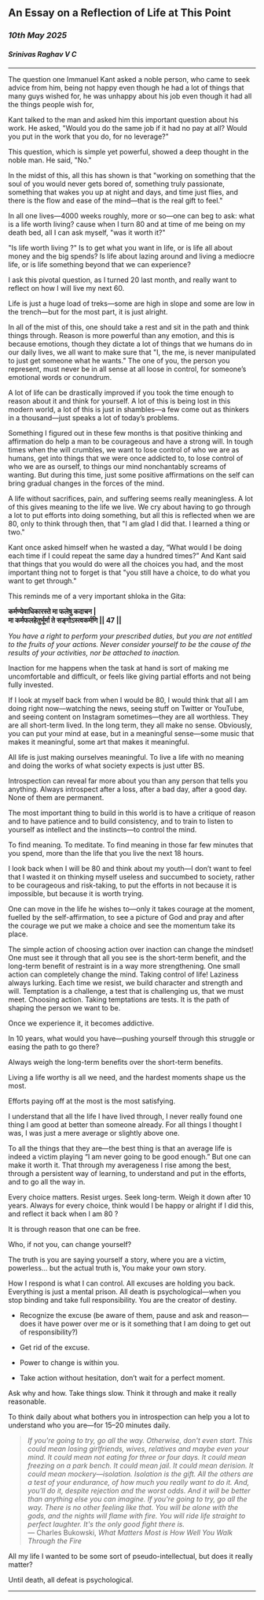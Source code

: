 ## An Essay on a Reflection of Life at This Point


### *10th May 2025*
#### *Srinivas Raghav V C*

---- 

The question one Immanuel Kant asked a noble person, who came to seek advice from him, being not happy even though he had a lot of things that many guys wished for, he was unhappy about his job even though it had all the things people wish for,

Kant talked to the man and asked him this important question about his work. He asked, "Would you do the same job if it had no pay at all? Would you put in the work that you do, for no leverage?"

This question, which is simple yet powerful, showed a deep thought in the noble man. He said, "No."

In the midst of this, all this has shown is that "working on something that the soul of you would never gets bored of, something truly passionate, something that wakes you up at night and days, and time just flies, and there is the flow and ease of the mind—that is the real gift to feel."

In all one lives—4000 weeks roughly, more or so—one can beg to ask: what is a life worth living? cause when I turn 80 and at time of me being on my death bed, all I can ask myself, "was it worth it?"

"Is life worth living ?"
Is to get what you want in life, or is life all about money and the big spends? Is life about lazing around and living a mediocre life, or is life something beyond that we can experience?

I ask this pivotal question, as I turned 20 last month, and really want to reflect on how I will live my next 60.

Life is just a huge load of treks—some are high in slope and some are low in the trench—but for the most part, it is just alright.

In all of the mist of this, one should take a rest and sit in the path and think things through. Reason is more powerful than any emotion, and this is because emotions, though they dictate a lot of things that we humans do in our daily lives, we all want to make sure that "I, the me, is never manipulated to just get someone what he wants." The one of you, the person you represent, must never be in all sense at all loose in control, for someone’s emotional words or conundrum.

A lot of life can be drastically improved if you took the time enough to reason about it and think for yourself. A lot of this is being lost in this modern world, a lot of this is just in shambles—a few come out as thinkers in a thousand—just speaks a lot of today’s problems.

Something I figured out in these few months is that positive thinking and affirmation do help a man to be courageous and have a strong will. In tough times when the will crumbles, we want to lose control of who we are as humans, get into things that we were once addicted to, to lose control of who we are as ourself, to things our mind nonchantably screams of wanting. But during this time, just some positive affirmations on the self can bring gradual changes in the forces of the mind.

A life without sacrifices, pain, and suffering seems really meaningless. A lot of this gives meaning to the life we live. We cry about having to go through a lot to put efforts into doing something, but all this is reflected when we are 80, only to think through then, that "I am glad I did that. I learned a thing or two."

Kant once asked himself when he wasted a day, “What would I be doing each time if I could repeat the same day a hundred times?” And Kant said that things that you would do were all the choices you had, and the most important thing not to forget is that "you still have a choice, to do what you want to get through."

This reminds me of a very important shloka in the Gita:

**कर्मण्येवाधिकारस्ते मा फलेषु कदाचन |  
मा कर्मफलहेतुर्भूर्मा ते सङ्गोऽस्त्वकर्मणि || 47 ||**

_You have a right to perform your prescribed duties, but you are not entitled to the fruits of your actions. Never consider yourself to be the cause of the results of your activities, nor be attached to inaction._

Inaction for me happens when the task at hand is sort of making me uncomfortable and difficult, or feels like giving partial efforts and not being fully invested.

If I look at myself back from when I would be 80, I would think that all I am doing right now—watching the news, seeing stuff on Twitter or YouTube, and seeing content on Instagram sometimes—they are all worthless. They are all short-term lived. In the long term, they all make no sense. Obviously, you can put your mind at ease, but in a meaningful sense—some music that makes it meaningful, some art that makes it meaningful.

All life is just making ourselves meaningful. To live a life with no meaning and doing the works of what society expects is just utter BS.

Introspection can reveal far more about you than any person that tells you anything. Always introspect after a loss, after a bad day, after a good day. None of them are permanent.

The most important thing to build in this world is to have a critique of reason and to have patience and to build consistency, and to train to listen to yourself as intellect and the instincts—to control the mind.

To find meaning. To meditate. To find meaning in those far few minutes that you spend, more than the life that you live the next 18 hours.

I look back when I will be 80 and think about my youth—I don’t want to feel that I wasted it on thinking myself useless and succumbed to society, rather to be courageous and risk-taking, to put the efforts in not because it is impossible, but because it is worth trying.

One can move in the life he wishes to—only it takes courage at the moment, fuelled by the self-affirmation, to see a picture of God and pray and  after the courage we put we make a choice and see the momentum take its place.

The simple action of choosing action over inaction can change the mindset! One must see it through that all you see is the short-term benefit, and the long-term benefit of restraint is in a way more strengthening. One small action can completely change the mind. Taking control of life! Laziness always lurking. Each time we resist, we build character and strength and will. Temptation is a challenge, a test that is challenging us, that we must meet. Choosing action. Taking temptations are tests. It is the path of shaping the person we want to be.

Once we experience it, it becomes addictive.

In 10 years, what would you have—pushing yourself through this struggle or easing the path to go there?

Always weigh the long-term benefits over the short-term benefits.

Living a life worthy is all we need, and the hardest moments shape us the most.

Efforts paying off at the most is the most satisfying.

I understand that all the life I have lived through, I never really found one thing I am good at better than someone already. For all things I thought I was, I was just a mere average or slightly above one.

To all the things that they are—the best thing is that an average life is indeed a victim playing “I am never going to be good enough.” But one can make it worth it. That through my averageness I rise among the best, through a persistent way of learning, to understand and put in the efforts, and to go all the way in.

Every choice matters. Resist urges. Seek long-term. Weigh it down after 10 years.
Always for every choice, think would I be happy or alright if I did this, and reflect it back when I am 80 ?

It is through reason that one can be free.

Who, if not you, can change yourself?

The truth is you are saying yourself a story, where you are a victim, powerless...  but the actual truth is, You make your own story.

How I respond is what I can control. All excuses are holding you back. Everything is just a mental prison. All death is psychological—when you stop binding and take full responsibility. You are the creator of destiny.

- Recognize the excuse (be aware of them, pause and ask and reason—does it have power over me or is it something that I am doing to get out of responsibility?)
    
- Get rid of the excuse.
    
- Power to change is within you.
    
- Take action without hesitation, don’t wait for a perfect moment.
    

Ask why and how. Take things slow. Think it through and make it really reasonable.

To think daily about what bothers you in introspection can help you a lot to understand who you are—for 15–20 minutes daily.

> _If you're going to try, go all the way. Otherwise, don't even start. This could mean losing girlfriends, wives, relatives and maybe even your mind. It could mean not eating for three or four days. It could mean freezing on a park bench. It could mean jail. It could mean derision. It could mean mockery—isolation. Isolation is the gift. All the others are a test of your endurance, of how much you really want to do it. And, you'll do it, despite rejection and the worst odds. And it will be better than anything else you can imagine. If you're going to try, go all the way. There is no other feeling like that. You will be alone with the gods, and the nights will flame with fire. You will ride life straight to perfect laughter. It's the only good fight there is._  
> — Charles Bukowski, _What Matters Most is How Well You Walk Through the Fire_

All my life I wanted to be some sort of pseudo-intellectual, but does it really matter?

Until death, all defeat is psychological.

---
